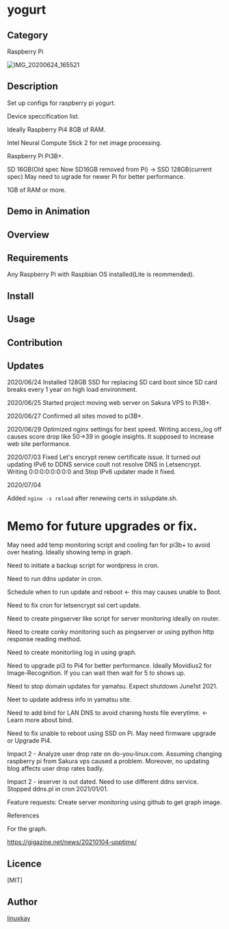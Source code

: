 # yogurt 

## Category

Raspberry Pi

![IMG_20200624_165521](https://user-images.githubusercontent.com/9047935/85963539-37a46900-b9f1-11ea-88ea-3d644a08c2be.jpg)


## Description

Set up configs for raspberry pi yogurt.

Device speccification list.

Ideally Raspberry Pi4 8GB of RAM.

Intel Neural Compute Stick 2 for net image processing.

Raspberry Pi Pi3B+.

SD 16GB(Old spec Now SD16GB removed from Pi) -> SSD 128GB(current spec) May need to ugrade for newer Pi for better performance.

1GB of RAM or more.
 
## Demo in Animation

## Overview

## Requirements

Any Raspberry Pi with Raspbian OS installed(Lite is reommended).

## Install

## Usage

## Contribution

## Updates

2020/06/24 Installed 128GB SSD for replacing SD card boot since SD card breaks every 1 year on high load environment.

2020/06/25 Started project moving web server on Sakura VPS to Pi3B+.

2020/06/27 Confirmed all sites moved to pi3B+.

2020/06/29 Optimized nginx settings for best speed. Writing access_log off causes score drop like 50->39 in google insights. It supposed to increase web site performance.

2020/07/03 Fixed Let's encrypt renew certificate issue. It turned out updating IPv6 to DDNS service coult not resolve DNS in Letsencrypt. Writing 0:0:0:0:0:0:0:0 and Stop IPv6 updater made it fixed.

2020/07/04 

Added `nginx -s reload` after renewing certs in sslupdate.sh.

# Memo for future upgrades or fix.

May need add temp monitoring script and cooling fan for pi3b+ to avoid over heating. Ideally showing temp in graph.

Need to initiate a backup script for wordpress in cron.

Need to run ddns updater in cron.

Schedule when to run update and reboot <- this may causes unable to Boot.

Need to fix cron for letsencrypt ssl cert update.

Need to create pingserver like script for server monitoring ideally on router. 

Need to create conky monitoring such as pingserver or using python http response reading method.

Need to create monitorling log in using graph.

Need to upgrade pi3 to Pi4 for better performance. Ideally Movidius2 for Image-Recognition. If you can wait then wait for 5 to shows up.

Need to stop domain updates for yamatsu. Expect shutdown June1st 2021.

Neet to update address info in yamatsu site.

Need to add bind for LAN DNS to avoid chaning hosts file everytime. <- Learn more about bind.

Need to fix unable to reboot using SSD on Pi. May need firmware upgrade or Upgrade Pi4.

Impact 2 - Analyze user drop rate on do-you-linux.com. Assuming changing raspberry pi from Sakura vps caused a problem. Moreover, no updating blog affects user drop rates badly.

Impact 2 - ieserver is out dated. Need to use different ddns service. Stopped ddns.pl in cron 2021/01/01.

Feature requests: Create server monitoring using github to get graph image.

References

For the graph.

https://gigazine.net/news/20210104-upptime/

## Licence

[MIT]

## Author

[linuxkay](https://github.com/linuxkay)

